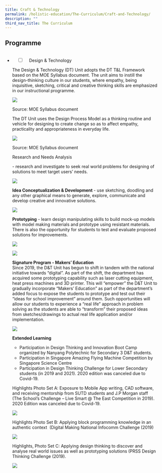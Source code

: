 ```yaml
---
title: Craft & Technology
permalink: /holistic-education/The-Curriculum/Craft-and-Technology/
description: ""
third_nav_title: The Curriculum
---
```

Programme
---------

  
<ul class="jekyllcodex_accordion">  
  <li>  
    <input type="checkbox" id="accordion1">  
    <label for="accordion1">Design & Technology </label>  
    <div>

<p>The Design & Technology (DT) Unit adopts the DT T&L Framework based on the MOE Syllabus document. The unit aims to instill the design-thinking culture in our students, where empathy, being inquisitive, sketching, critical and creative thinking skills are emphasized in our instructional programme. </p>

  

<img src="/images/Design%20Process.png">

<p>Source: MOE Syllabus document </p>

  

<p>The DT Unit uses the Design Process Model as a thinking routine and vehicle for designing to create change so as to affect empathy, practicality and appropriateness in everyday life.  </p>

  
<img src="/images/Research.png">

  

<p>Source: MOE Syllabus document  </p>

  

<p>Research and Needs Analysis </p>
<p>- research and investigate to seek real world problems for designing of solutions to meet target users’ needs.  </p>
  

![](/images/Area%20Survey.jpeg)
  
  

**Idea Conceptualization & Development** \- use sketching, doodling and any other graphical means to generate, explore, communicate and develop creative and innovative solutions.  

  

![](/images/ideas.jpeg)

 

**Prototyping** \- learn design manipulating skills to build mock-up models with model making materials and prototype using resistant materials. There is also the opportunity for students to test and evaluate proposed solutions for improvements.  

  

![](/images/dnt.png)
  

![](/images/Room.jpeg)


**Signature Program - Makers’ Education**  
Since 2019, the D&T Unit has begun to shift in tandem with the national initiative towards “digital”. As part of the shift, the department has acquired some prototyping capability such as laser cutting equipment, heat press machines and 3D printer. This will “empower” the D&T Unit to gradually incorporate “Makers’ Education” as part of the department’s added focus to expose the students to prototype and test out their “ideas for school improvement” around them. Such opportunities will allow our students to experience a “real life” approach in problem solving as the students are able to “transform” their proposed ideas from sketches/drawings to actual real life application and/or implementation.

![](/images/classroom.jpeg)

**Extended Learning**

*   Participation in Design Thinking and Innovation Boot Camp organized by Nanyang Polytechnic for Secondary 3 D&T students.
*   Participation in Singapore Amazing Flying Machine Competition by Singapore Science Centre
*   Participation in Design Thinking Challenge for Lower Secondary students (in 2019 and 2021). 2020 edition was canceled due to Covid-19.

Highlights Photo Set A: Exposure to Mobile App writing, CAD software, and receiving mentorship from SUTD students and J.P Morgan staff (The School’s Challenge – Live Smart @ The East Competition in 2019). 2020 Edition was canceled due to Covid-19.

  

![](/images/dnt2.png)

  
Highlights Photo Set B: Applying block programming knowledge in an authentic context  (Digital Making National Infocomm Challenge (2019) 

![](/images/dnt3.png)

Highlights, Photo Set C: Applying design thinking to discover and analyse real world issues as well as prototyping solutions (PRSS Design Thinking Challenge (2019).  

  
![](/images/dnt4.png)</p>

</div>  
</li>